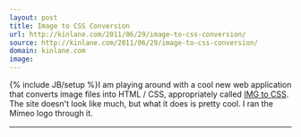 ```yaml
---
layout: post
title: Image to CSS Conversion
url: http://kinlane.com/2011/06/29/image-to-css-conversion/
source: http://kinlane.com/2011/06/29/image-to-css-conversion/
domain: kinlane.com
image: 
---
```

{% include JB/setup %}I am playing around with a cool new web application that converts image files into HTML / CSS, appropriately called <a title="IMG to CSS" href="http://www.imgtocss.com/">IMG to CSS</a>. The site doesn't look like much, but what it does is pretty cool. I ran the Mimeo logo through it. &nbsp;
<table class="c885" cellspacing="0" cellpadding="0" width="400" height="144" align="center">
     <tbody>
          <tr height="0">
               <td width="1"></td>
               <td width="1"></td>
               <td width="1"></td>
               <td width="1"></td>
               <td width="1"></td>
               <td width="1"></td>
               <td width="1"></td>
               <td width="1"></td>
               <td width="1"></td>
               <td width="1"></td>
               <td width="1"></td>
               <td width="1"></td>
               <td width="1"></td>
               <td width="1"></td>
               <td width="1"></td>
               <td width="1"></td>
               <td width="1"></td>
               <td width="1"></td>
               <td width="1"></td>
               <td width="1"></td>
               <td width="1"></td>
               <td width="1"></td>
               <td width="1"></td>
               <td width="1"></td>
               <td width="1"></td>
               <td width="1"></td>
               <td width="1"></td>
               <td width="1"></td>
               <td width="1"></td>
               <td width="1"></td>
               <td width="1"></td>
               <td width="1"></td>
               <td width="1"></td>
               <td width="1"></td>
               <td width="1"></td>
               <td width="1"></td>
               <td width="1"></td>
               <td width="1"></td>
               <td width="1"></td>
               <td width="1"></td>
               <td width="1"></td>
               <td width="1"></td>
               <td width="1"></td>
               <td width="1"></td>
               <td width="1"></td>
               <td width="1"></td>
               <td width="1"></td>
               <td width="1"></td>
               <td width="1"></td>
               <td width="1"></td>
               <td width="1"></td>
               <td width="1"></td>
               <td width="1"></td>
               <td width="1"></td>
               <td width="1"></td>
               <td width="1"></td>
               <td width="1"></td>
               <td width="1"></td>
               <td width="1"></td>
               <td width="1"></td>
               <td width="1"></td>
               <td width="1"></td>
               <td width="1"></td>
               <td width="1"></td>
               <td width="1"></td>
               <td width="1"></td>
               <td width="1"></td>
               <td width="1"></td>
               <td width="1"></td>
               <td width="1"></td>
               <td width="1"></td>
               <td width="1"></td>
               <td width="1"></td>
               <td width="1"></td>
               <td width="1"></td>
               <td width="1"></td>
               <td width="1"></td>
               <td width="1"></td>
               <td width="1"></td>
               <td width="1"></td>
               <td width="1"></td>
               <td width="1"></td>
               <td width="1"></td>
               <td width="1"></td>
               <td width="1"></td>
               <td width="1"></td>
               <td width="1"></td>
               <td width="1"></td>
               <td width="1"></td>
               <td width="1"></td>
               <td width="1"></td>
               <td width="1"></td>
               <td width="1"></td>
               <td width="1"></td>
               <td width="1"></td>
               <td width="1"></td>
               <td width="1"></td>
               <td width="1"></td>
               <td width="1"></td>
               <td width="1"></td>
               <td width="1"></td>
               <td width="1"></td>
               <td width="1"></td>
               <td width="1"></td>
               <td width="1"></td>
               <td width="1"></td>
               <td width="1"></td>
               <td width="1"></td>
               <td width="1"></td>
               <td width="1"></td>
               <td width="1"></td>
               <td width="1"></td>
               <td width="1"></td>
               <td width="1"></td>
               <td width="1"></td>
               <td width="1"></td>
               <td width="1"></td>
               <td width="1"></td>
               <td width="1"></td>
               <td width="1"></td>
               <td width="1"></td>
               <td width="1"></td>
               <td width="1"></td>
               <td width="1"></td>
               <td width="1"></td>
               <td width="1"></td>
               <td width="1"></td>
               <td width="1"></td>
               <td width="1"></td>
               <td width="1"></td>
               <td width="1"></td>
               <td width="1"></td>
               <td width="1"></td>
               <td width="1"></td>
               <td width="1"></td>
               <td width="1"></td>
               <td width="1"></td>
               <td width="1"></td>
               <td width="1"></td>
               <td width="1"></td>
               <td width="1"></td>
               <td width="1"></td>
               <td width="1"></td>
               <td width="1"></td>
               <td width="1"></td>
               <td width="1"></td>
               <td width="1"></td>
               <td width="1"></td>
               <td width="1"></td>
               <td width="1"></td>
               <td width="1"></td>
               <td width="1"></td>
               <td width="1"></td>
               <td width="1"></td>
               <td width="1"></td>
               <td width="1"></td>
               <td width="1"></td>
               <td width="1"></td>
               <td width="1"></td>
               <td width="1"></td>
               <td width="1"></td>
               <td width="1"></td>
               <td width="1"></td>
               <td width="1"></td>
               <td width="1"></td>
               <td width="1"></td>
               <td width="1"></td>
               <td width="1"></td>
               <td width="1"></td>
               <td width="1"></td>
               <td width="1"></td>
               <td width="1"></td>
               <td width="1"></td>
               <td width="1"></td>
               <td width="1"></td>
               <td width="1"></td>
               <td width="1"></td>
               <td width="1"></td>
               <td width="1"></td>
               <td width="1"></td>
               <td width="1"></td>
               <td width="1"></td>
               <td width="1"></td>
               <td width="1"></td>
               <td width="1"></td>
               <td width="1"></td>
               <td width="1"></td>
               <td width="1"></td>
               <td width="1"></td>
               <td width="1"></td>
               <td width="1"></td>
               <td width="1"></td>
               <td width="1"></td>
               <td width="1"></td>
               <td width="1"></td>
               <td width="1"></td>
               <td width="1"></td>
               <td width="1"></td>
               <td width="1"></td>
               <td width="1"></td>
               <td width="1"></td>
               <td width="1"></td>
               <td width="1"></td>
               <td width="1"></td>
               <td width="1"></td>
               <td width="1"></td>
               <td width="1"></td>
               <td width="1"></td>
               <td width="1"></td>
               <td width="1"></td>
               <td width="1"></td>
               <td width="1"></td>
               <td width="1"></td>
               <td width="1"></td>
               <td width="1"></td>
               <td width="1"></td>
               <td width="1"></td>
               <td width="1"></td>
               <td width="1"></td>
               <td width="1"></td>
               <td width="1"></td>
               <td width="1"></td>
               <td width="1"></td>
               <td width="1"></td>
               <td width="1"></td>
               <td width="1"></td>
               <td width="1"></td>
               <td width="1"></td>
               <td width="1"></td>
               <td width="1"></td>
               <td width="1"></td>
               <td width="1"></td>
               <td width="1"></td>
               <td width="1"></td>
               <td width="1"></td>
               <td width="1"></td>
               <td width="1"></td>
               <td width="1"></td>
               <td width="1"></td>
               <td width="1"></td>
               <td width="1"></td>
               <td width="1"></td>
               <td width="1"></td>
               <td width="1"></td>
               <td width="1"></td>
               <td width="1"></td>
               <td width="1"></td>
               <td width="1"></td>
               <td width="1"></td>
               <td width="1"></td>
               <td width="1"></td>
               <td width="1"></td>
               <td width="1"></td>
               <td width="1"></td>
               <td width="1"></td>
               <td width="1"></td>
               <td width="1"></td>
               <td width="1"></td>
               <td width="1"></td>
               <td width="1"></td>
               <td width="1"></td>
               <td width="1"></td>
               <td width="1"></td>
               <td width="1"></td>
               <td width="1"></td>
               <td width="1"></td>
               <td width="1"></td>
               <td width="1"></td>
               <td width="1"></td>
               <td width="1"></td>
               <td width="1"></td>
               <td width="1"></td>
               <td width="1"></td>
               <td width="1"></td>
               <td width="1"></td>
               <td width="1"></td>
               <td width="1"></td>
               <td width="1"></td>
               <td width="1"></td>
               <td width="1"></td>
               <td width="1"></td>
               <td width="1"></td>
               <td width="1"></td>
               <td width="1"></td>
               <td width="1"></td>
               <td width="1"></td>
               <td width="1"></td>
               <td width="1"></td>
               <td width="1"></td>
               <td width="1"></td>
               <td width="1"></td>
               <td width="1"></td>
               <td width="1"></td>
               <td width="1"></td>
               <td width="1"></td>
               <td width="1"></td>
               <td width="1"></td>
               <td width="1"></td>
               <td width="1"></td>
               <td width="1"></td>
               <td width="1"></td>
               <td width="1"></td>
               <td width="1"></td>
               <td width="1"></td>
               <td width="1"></td>
               <td width="1"></td>
               <td width="1"></td>
               <td width="1"></td>
               <td width="1"></td>
               <td width="1"></td>
               <td width="1"></td>
               <td width="1"></td>
               <td width="1"></td>
               <td width="1"></td>
               <td width="1"></td>
               <td width="1"></td>
               <td width="1"></td>
               <td width="1"></td>
               <td width="1"></td>
               <td width="1"></td>
               <td width="1"></td>
               <td width="1"></td>
               <td width="1"></td>
               <td width="1"></td>
               <td width="1"></td>
               <td width="1"></td>
               <td width="1"></td>
               <td width="1"></td>
               <td width="1"></td>
               <td width="1"></td>
               <td width="1"></td>
               <td width="1"></td>
               <td width="1"></td>
               <td width="1"></td>
               <td width="1"></td>
               <td width="1"></td>
               <td width="1"></td>
               <td width="1"></td>
               <td width="1"></td>
               <td width="1"></td>
               <td width="1"></td>
               <td width="1"></td>
               <td width="1"></td>
               <td width="1"></td>
               <td width="1"></td>
               <td width="1"></td>
               <td width="1"></td>
               <td width="1"></td>
               <td width="1"></td>
               <td width="1"></td>
               <td width="1"></td>
               <td width="1"></td>
               <td width="1"></td>
               <td width="1"></td>
               <td width="1"></td>
               <td width="1"></td>
               <td width="1"></td>
               <td width="1"></td>
               <td width="1"></td>
               <td width="1"></td>
               <td width="1"></td>
               <td width="1"></td>
               <td width="1"></td>
               <td width="1"></td>
               <td width="1"></td>
               <td width="1"></td>
               <td width="1"></td>
               <td width="1"></td>
               <td width="1"></td>
               <td width="1"></td>
               <td width="1"></td>
               <td width="1"></td>
               <td width="1"></td>
               <td width="1"></td>
               <td width="1"></td>
               <td width="1"></td>
               <td width="1"></td>
               <td width="1"></td>
               <td width="1"></td>
               <td width="1"></td>
               <td width="1"></td>
               <td width="1"></td>
               <td width="1"></td>
               <td width="1"></td>
               <td width="1"></td>
               <td width="1"></td>
               <td width="1"></td>
               <td width="1"></td>
               <td width="1"></td>
               <td width="1"></td>
               <td width="1"></td>
               <td width="1"></td>
               <td width="1"></td>
               <td width="1"></td>
               <td width="1"></td>
               <td width="1"></td>
               <td width="1"></td>
               <td width="1"></td>
               <td width="1"></td>
               <td width="1"></td>
          </tr>
          <tr class="c21" height="1">
               <td class="c1" colspan="342" rowspan="16"></td>
               <td class="c2" rowspan="2"></td>
               <td class="c3"></td>
               <td class="c4"></td>
               <td class="c5"></td>
               <td class="c6"></td>
               <td class="c7"></td>
               <td class="c8"></td>
               <td class="c9"></td>
               <td class="c10"></td>
               <td class="c11"></td>
               <td class="c12"></td>
               <td class="c13"></td>
               <td class="c14"></td>
               <td class="c15"></td>
               <td class="c11"></td>
               <td class="c16"></td>
               <td class="c17"></td>
               <td class="c11"></td>
               <td class="c18"></td>
               <td class="c19"></td>
               <td class="c20"></td>
               <td class="c1" colspan="37"></td>
          </tr>
          <tr class="c39" height="1">
               <td class="c22"></td>
               <td class="c23"></td>
               <td class="c24"></td>
               <td class="c25"></td>
               <td class="c26"></td>
               <td class="c27"></td>
               <td class="c28"></td>
               <td class="c29"></td>
               <td class="c30"></td>
               <td class="c31"></td>
               <td class="c32"></td>
               <td class="c33"></td>
               <td class="c34"></td>
               <td class="c14"></td>
               <td class="c35"></td>
               <td class="c36"></td>
               <td class="c3"></td>
               <td class="c36"></td>
               <td class="c37"></td>
               <td class="c36"></td>
               <td class="c38"></td>
               <td class="c1" colspan="36"></td>
          </tr>
          <tr class="c57" height="1">
               <td class="c40"></td>
               <td class="c41" rowspan="2"></td>
               <td class="c42"></td>
               <td class="c43"></td>
               <td class="c44"></td>
               <td class="c45"></td>
               <td class="c46"></td>
               <td class="c47"></td>
               <td class="c48"></td>
               <td class="c49"></td>
               <td class="c50"></td>
               <td class="c51"></td>
               <td class="c52"></td>
               <td class="c53"></td>
               <td class="c54"></td>
               <td class="c55"></td>
               <td class="c56"></td>
               <td class="c20"></td>
               <td class="c40"></td>
               <td class="c38" colspan="2"></td>
               <td class="c1" colspan="37" rowspan="3"></td>
          </tr>
          <tr class="c21" height="1">
               <td class="c11"></td>
               <td class="c58"></td>
               <td class="c59"></td>
               <td class="c46"></td>
               <td class="c60"></td>
               <td class="c61"></td>
               <td class="c62"></td>
               <td class="c63"></td>
               <td class="c64"></td>
               <td class="c65"></td>
               <td class="c66"></td>
               <td class="c67"></td>
               <td class="c68"></td>
               <td class="c2"></td>
               <td class="c69"></td>
               <td class="c17"></td>
               <td class="c70"></td>
               <td class="c71"></td>
               <td class="c40"></td>
               <td class="c72"></td>
          </tr>
          <tr class="c90" height="1">
               <td class="c73"></td>
               <td class="c74"></td>
               <td class="c75"></td>
               <td class="c76"></td>
               <td class="c77"></td>
               <td class="c78"></td>
               <td class="c79"></td>
               <td class="c80"></td>
               <td class="c81"></td>
               <td class="c82"></td>
               <td class="c83"></td>
               <td class="c77"></td>
               <td class="c26"></td>
               <td class="c84"></td>
               <td class="c85"></td>
               <td class="c86"></td>
               <td class="c87"></td>
               <td class="c88"></td>
               <td class="c20"></td>
               <td class="c14"></td>
               <td class="c89"></td>
          </tr>
          <tr class="c110" height="1">
               <td class="c18"></td>
               <td class="c53"></td>
               <td class="c91"></td>
               <td class="c92"></td>
               <td class="c93"></td>
               <td class="c94"></td>
               <td class="c95"></td>
               <td class="c96"></td>
               <td class="c97"></td>
               <td class="c98"></td>
               <td class="c97" colspan="2"></td>
               <td class="c95"></td>
               <td class="c99"></td>
               <td class="c100"></td>
               <td class="c101"></td>
               <td class="c102"></td>
               <td class="c103"></td>
               <td class="c104"></td>
               <td class="c105"></td>
               <td class="c106"></td>
               <td class="c40"></td>
               <td class="c89"></td>
               <td class="c20"></td>
               <td class="c40"></td>
               <td class="c12"></td>
               <td class="c107"></td>
               <td class="c106"></td>
               <td class="c12"></td>
               <td class="c72"></td>
               <td class="c108"></td>
               <td class="c109"></td>
               <td class="c1" colspan="26" rowspan="5"></td>
          </tr>
          <tr class="c129" height="1">
               <td class="c14"></td>
               <td class="c111"></td>
               <td class="c112"></td>
               <td class="c113"></td>
               <td class="c114"></td>
               <td class="c98" colspan="11"></td>
               <td class="c115"></td>
               <td class="c116"></td>
               <td class="c117"></td>
               <td class="c118"></td>
               <td class="c119"></td>
               <td class="c120"></td>
               <td class="c121"></td>
               <td class="c122"></td>
               <td class="c123"></td>
               <td class="c124"></td>
               <td class="c125"></td>
               <td class="c17"></td>
               <td class="c126"></td>
               <td class="c127"></td>
               <td class="c128"></td>
               <td class="c73"></td>
          </tr>
          <tr class="c145" height="1">
               <td class="c130"></td>
               <td class="c12"></td>
               <td class="c131"></td>
               <td class="c132"></td>
               <td class="c133"></td>
               <td class="c97"></td>
               <td class="c98" colspan="10"></td>
               <td class="c134"></td>
               <td class="c135"></td>
               <td class="c136"></td>
               <td class="c137"></td>
               <td class="c138"></td>
               <td class="c139"></td>
               <td class="c140"></td>
               <td class="c141"></td>
               <td class="c142"></td>
               <td class="c143"></td>
               <td class="c127"></td>
               <td class="c3"></td>
               <td class="c108"></td>
               <td class="c130"></td>
               <td class="c144"></td>
               <td class="c3"></td>
          </tr>
          <tr class="c160" height="1">
               <td class="c146"></td>
               <td class="c36"></td>
               <td class="c147"></td>
               <td class="c77"></td>
               <td class="c148"></td>
               <td class="c98" colspan="11" rowspan="2"></td>
               <td class="c61"></td>
               <td class="c149"></td>
               <td class="c47"></td>
               <td class="c150"></td>
               <td class="c93"></td>
               <td class="c151"></td>
               <td class="c152"></td>
               <td class="c153"></td>
               <td class="c154"></td>
               <td class="c155"></td>
               <td class="c75"></td>
               <td class="c2"></td>
               <td class="c156"></td>
               <td class="c157"></td>
               <td class="c158"></td>
               <td class="c159"></td>
          </tr>
          <tr class="c177" height="1">
               <td class="c161"></td>
               <td class="c162"></td>
               <td class="c163"></td>
               <td class="c164"></td>
               <td class="c165"></td>
               <td class="c26"></td>
               <td class="c98"></td>
               <td class="c61"></td>
               <td class="c166"></td>
               <td class="c167"></td>
               <td class="c168"></td>
               <td class="c169"></td>
               <td class="c135"></td>
               <td class="c170"></td>
               <td class="c171"></td>
               <td class="c172"></td>
               <td class="c173"></td>
               <td class="c174"></td>
               <td class="c36"></td>
               <td class="c175"></td>
               <td class="c176"></td>
          </tr>
          <tr class="c129" height="1">
               <td class="c11"></td>
               <td class="c178"></td>
               <td class="c179"></td>
               <td class="c180"></td>
               <td class="c136"></td>
               <td class="c100" rowspan="4"></td>
               <td class="c98" colspan="10"></td>
               <td class="c181"></td>
               <td class="c46"></td>
               <td class="c83"></td>
               <td class="c182"></td>
               <td class="c96"></td>
               <td class="c136"></td>
               <td class="c183"></td>
               <td class="c184"></td>
               <td class="c94"></td>
               <td class="c185"></td>
               <td class="c152"></td>
               <td class="c186"></td>
               <td class="c187"></td>
               <td class="c188"></td>
               <td class="c189"></td>
               <td class="c190"></td>
               <td class="c14"></td>
               <td class="c191"></td>
               <td class="c192"></td>
               <td class="c14"></td>
               <td class="c193"></td>
               <td class="c34"></td>
               <td class="c176"></td>
               <td class="c128"></td>
               <td class="c1"></td>
               <td class="c72"></td>
               <td class="c14"></td>
               <td class="c193"></td>
               <td class="c1"></td>
               <td class="c38"></td>
               <td class="c1"></td>
               <td class="c14"></td>
               <td class="c1" colspan="10" rowspan="6"></td>
          </tr>
          <tr class="c129" height="1">
               <td class="c42"></td>
               <td class="c194"></td>
               <td class="c195"></td>
               <td class="c196"></td>
               <td class="c197"></td>
               <td class="c98" colspan="20" rowspan="3"></td>
               <td class="c97"></td>
               <td class="c81"></td>
               <td class="c198"></td>
               <td class="c199"></td>
               <td class="c200"></td>
               <td class="c201"></td>
               <td class="c202"></td>
               <td class="c203"></td>
               <td class="c204"></td>
               <td class="c107"></td>
               <td class="c14"></td>
               <td class="c37"></td>
               <td class="c105"></td>
               <td class="c205"></td>
               <td class="c206"></td>
               <td class="c207"></td>
               <td class="c32"></td>
               <td class="c71"></td>
               <td class="c14"></td>
               <td class="c208"></td>
               <td class="c14"></td>
               <td class="c128"></td>
          </tr>
          <tr class="c224" height="1">
               <td class="c209"></td>
               <td class="c210"></td>
               <td class="c81"></td>
               <td class="c132"></td>
               <td class="c170"></td>
               <td class="c211"></td>
               <td class="c212"></td>
               <td class="c82"></td>
               <td class="c213"></td>
               <td class="c214"></td>
               <td class="c47"></td>
               <td class="c215"></td>
               <td class="c216"></td>
               <td class="c217"></td>
               <td class="c218"></td>
               <td class="c219"></td>
               <td class="c105"></td>
               <td class="c220"></td>
               <td class="c221"></td>
               <td class="c222"></td>
               <td class="c223" colspan="2"></td>
               <td class="c20"></td>
               <td class="c38"></td>
               <td class="c40"></td>
               <td class="c11"></td>
               <td class="c209" rowspan="2"></td>
          </tr>
          <tr class="c239" height="1">
               <td class="c225"></td>
               <td class="c226"></td>
               <td class="c227"></td>
               <td class="c228"></td>
               <td class="c83"></td>
               <td class="c136"></td>
               <td class="c133"></td>
               <td class="c26"></td>
               <td class="c229"></td>
               <td class="c95"></td>
               <td class="c136"></td>
               <td class="c230"></td>
               <td class="c152"></td>
               <td class="c231"></td>
               <td class="c232"></td>
               <td class="c233"></td>
               <td class="c234"></td>
               <td class="c235"></td>
               <td class="c204"></td>
               <td class="c236"></td>
               <td class="c111"></td>
               <td class="c237"></td>
               <td class="c40"></td>
               <td class="c238"></td>
               <td class="c14" colspan="2"></td>
          </tr>
          <tr class="c256" height="1">
               <td class="c240"></td>
               <td class="c241"></td>
               <td class="c242"></td>
               <td class="c243"></td>
               <td class="c244"></td>
               <td class="c98" colspan="21"></td>
               <td class="c245"></td>
               <td class="c246"></td>
               <td class="c168"></td>
               <td class="c247"></td>
               <td class="c26"></td>
               <td class="c184"></td>
               <td class="c248"></td>
               <td class="c184"></td>
               <td class="c249"></td>
               <td class="c250"></td>
               <td class="c251"></td>
               <td class="c116"></td>
               <td class="c252"></td>
               <td class="c253"></td>
               <td class="c254"></td>
               <td class="c255"></td>
               <td class="c13"></td>
               <td class="c144"></td>
               <td class="c14" rowspan="2"></td>
               <td class="c20"></td>
               <td class="c209"></td>
               <td class="c38" rowspan="2"></td>
          </tr>
          <tr class="c271" height="1">
               <td class="c257"></td>
               <td class="c258"></td>
               <td class="c259"></td>
               <td class="c260"></td>
               <td class="c261"></td>
               <td class="c97" rowspan="2"></td>
               <td class="c98" colspan="20"></td>
               <td class="c97"></td>
               <td class="c98"></td>
               <td class="c166"></td>
               <td class="c262"></td>
               <td class="c242"></td>
               <td class="c263"></td>
               <td class="c264" colspan="2"></td>
               <td class="c265"></td>
               <td class="c228"></td>
               <td class="c266"></td>
               <td class="c244"></td>
               <td class="c46"></td>
               <td class="c246"></td>
               <td class="c267"></td>
               <td class="c268"></td>
               <td class="c269"></td>
               <td class="c270"></td>
               <td class="c161"></td>
               <td class="c223"></td>
          </tr>
          <tr class="c283" height="1">
               <td class="c1" colspan="336" rowspan="3"></td>
               <td class="c191" rowspan="2"></td>
               <td class="c130" colspan="2"></td>
               <td class="c191" colspan="3"></td>
               <td class="c272"></td>
               <td class="c273"></td>
               <td class="c274"></td>
               <td class="c79" colspan="2"></td>
               <td class="c98" colspan="36"></td>
               <td class="c275"></td>
               <td class="c276"></td>
               <td class="c277"></td>
               <td class="c278"></td>
               <td class="c279"></td>
               <td class="c13"></td>
               <td class="c31"></td>
               <td class="c130"></td>
               <td class="c280"></td>
               <td class="c36"></td>
               <td class="c223"></td>
               <td class="c71"></td>
               <td class="c281"></td>
               <td class="c54"></td>
               <td class="c36"></td>
               <td class="c282"></td>
          </tr>
          <tr class="c145" height="1">
               <td class="c130"></td>
               <td class="c191" colspan="2"></td>
               <td class="c12"></td>
               <td class="c2"></td>
               <td class="c284"></td>
               <td class="c285"></td>
               <td class="c82"></td>
               <td class="c152"></td>
               <td class="c170"></td>
               <td class="c98" colspan="37" rowspan="3"></td>
               <td class="c286"></td>
               <td class="c228"></td>
               <td class="c287"></td>
               <td class="c288"></td>
               <td class="c289"></td>
               <td class="c290"></td>
               <td class="c291"></td>
               <td class="c292"></td>
               <td class="c293"></td>
               <td class="c294"></td>
               <td class="c40"></td>
               <td class="c295"></td>
               <td class="c296"></td>
               <td class="c70"></td>
               <td class="c126"></td>
               <td class="c297"></td>
          </tr>
          <tr class="c283" height="1">
               <td class="c191" colspan="3"></td>
               <td class="c12" colspan="3"></td>
               <td class="c298"></td>
               <td class="c242"></td>
               <td class="c165"></td>
               <td class="c299" colspan="2"></td>
               <td class="c95"></td>
               <td class="c300"></td>
               <td class="c301"></td>
               <td class="c302"></td>
               <td class="c96"></td>
               <td class="c303"></td>
               <td class="c304"></td>
               <td class="c305"></td>
               <td class="c306"></td>
               <td class="c307"></td>
               <td class="c308"></td>
               <td class="c13"></td>
               <td class="c14"></td>
               <td class="c22"></td>
               <td class="c309"></td>
               <td class="c17"></td>
          </tr>
          <tr class="c283" height="1">
               <td class="c1" colspan="337" rowspan="2"></td>
               <td class="c191" rowspan="2"></td>
               <td class="c130"></td>
               <td class="c12"></td>
               <td class="c191"></td>
               <td class="c2"></td>
               <td class="c310"></td>
               <td class="c311"></td>
               <td class="c152"></td>
               <td class="c44"></td>
               <td class="c45"></td>
               <td class="c136"></td>
               <td class="c264"></td>
               <td class="c99"></td>
               <td class="c228"></td>
               <td class="c244"></td>
               <td class="c312"></td>
               <td class="c313"></td>
               <td class="c314"></td>
               <td class="c315"></td>
               <td class="c316"></td>
               <td class="c317"></td>
               <td class="c318"></td>
               <td class="c204"></td>
               <td class="c319"></td>
               <td class="c320"></td>
               <td class="c33"></td>
          </tr>
          <tr class="c334" height="1">
               <td class="c54"></td>
               <td class="c191"></td>
               <td class="c321"></td>
               <td class="c322"></td>
               <td class="c323"></td>
               <td class="c324"></td>
               <td class="c299"></td>
               <td class="c230"></td>
               <td class="c152"></td>
               <td class="c98" colspan="38"></td>
               <td class="c325"></td>
               <td class="c326"></td>
               <td class="c275"></td>
               <td class="c228"></td>
               <td class="c274"></td>
               <td class="c96"></td>
               <td class="c136" colspan="2"></td>
               <td class="c327"></td>
               <td class="c328"></td>
               <td class="c329"></td>
               <td class="c330"></td>
               <td class="c331"></td>
               <td class="c332"></td>
               <td class="c333"></td>
          </tr>
          <tr class="c344" height="1">
               <td class="c1" colspan="336" rowspan="2"></td>
               <td class="c38" rowspan="2"></td>
               <td class="c335"></td>
               <td class="c222"></td>
               <td class="c336"></td>
               <td class="c337"></td>
               <td class="c338"></td>
               <td class="c60"></td>
               <td class="c100"></td>
               <td class="c98" colspan="3"></td>
               <td class="c96" colspan="6" rowspan="5"></td>
               <td class="c98" colspan="41"></td>
               <td class="c100"></td>
               <td class="c339"></td>
               <td class="c340"></td>
               <td class="c341"></td>
               <td class="c342"></td>
               <td class="c343"></td>
          </tr>
          <tr class="c351" height="1">
               <td class="c74"></td>
               <td class="c130"></td>
               <td class="c3"></td>
               <td class="c345"></td>
               <td class="c346"></td>
               <td class="c98" colspan="5" rowspan="5"></td>
               <td class="c98" colspan="42" rowspan="4"></td>
               <td class="c347"></td>
               <td class="c348"></td>
               <td class="c327"></td>
               <td class="c349"></td>
               <td class="c350"></td>
          </tr>
          <tr height="1">
               <td class="c1" colspan="337" rowspan="3"></td>
               <td class="c10"></td>
               <td class="c2"></td>
               <td class="c15"></td>
               <td class="c127"></td>
               <td class="c352"></td>
               <td class="c353"></td>
               <td class="c165"></td>
               <td class="c354"></td>
               <td class="c355"></td>
               <td class="c356"></td>
          </tr>
          <tr class="c224" height="1">
               <td class="c209"></td>
               <td class="c14"></td>
               <td class="c175"></td>
               <td class="c357"></td>
               <td class="c358"></td>
               <td class="c45"></td>
               <td class="c359"></td>
               <td class="c360"></td>
               <td class="c116"></td>
               <td class="c361"></td>
          </tr>
          <tr class="c371" height="1">
               <td class="c72"></td>
               <td class="c362"></td>
               <td class="c363"></td>
               <td class="c364"></td>
               <td class="c365"></td>
               <td class="c366"></td>
               <td class="c367"></td>
               <td class="c368"></td>
               <td class="c369"></td>
               <td class="c370"></td>
          </tr>
          <tr height="1">
               <td class="c1" colspan="336" rowspan="9"></td>
               <td class="c128"></td>
               <td class="c73"></td>
               <td class="c20"></td>
               <td class="c204"></td>
               <td class="c372"></td>
               <td class="c373"></td>
               <td class="c96" colspan="5"></td>
               <td class="c98" colspan="43"></td>
               <td class="c83"></td>
               <td class="c45"></td>
               <td class="c135"></td>
               <td class="c374"></td>
               <td class="c375"></td>
          </tr>
          <tr class="c351" height="1">
               <td class="c193"></td>
               <td class="c376"></td>
               <td class="c208"></td>
               <td class="c377"></td>
               <td class="c378"></td>
               <td class="c379"></td>
               <td class="c98" colspan="27" rowspan="5"></td>
               <td class="c96" colspan="5" rowspan="5"></td>
               <td class="c98" colspan="21" rowspan="5"></td>
               <td class="c380"></td>
               <td class="c381"></td>
               <td class="c80"></td>
               <td class="c382"></td>
               <td class="c383"></td>
          </tr>
          <tr class="c57" height="1">
               <td class="c40"></td>
               <td class="c191"></td>
               <td class="c384"></td>
               <td class="c22"></td>
               <td class="c385"></td>
               <td class="c386"></td>
               <td class="c245"></td>
               <td class="c152" colspan="2"></td>
               <td class="c387"></td>
               <td class="c388"></td>
          </tr>
          <tr class="c283" height="1">
               <td class="c191"></td>
               <td class="c127"></td>
               <td class="c176"></td>
               <td class="c389"></td>
               <td class="c390"></td>
               <td class="c167"></td>
               <td class="c244"></td>
               <td class="c391"></td>
               <td class="c181"></td>
               <td class="c392"></td>
               <td class="c208"></td>
          </tr>
          <tr class="c224" height="1">
               <td class="c209"></td>
               <td class="c56"></td>
               <td class="c393"></td>
               <td class="c394"></td>
               <td class="c395"></td>
               <td class="c396"></td>
               <td class="c397"></td>
               <td class="c82"></td>
               <td class="c114"></td>
               <td class="c398"></td>
               <td class="c399"></td>
          </tr>
          <tr class="c283" height="1">
               <td class="c191"></td>
               <td class="c400"></td>
               <td class="c401"></td>
               <td class="c402"></td>
               <td class="c403"></td>
               <td class="c404"></td>
               <td class="c355"></td>
               <td class="c405"></td>
               <td class="c406"></td>
               <td class="c407"></td>
               <td class="c408"></td>
          </tr>
          <tr class="c418" height="1">
               <td class="c38" rowspan="3"></td>
               <td class="c409"></td>
               <td class="c410"></td>
               <td class="c411"></td>
               <td class="c412"></td>
               <td class="c413"></td>
               <td class="c98" colspan="53" rowspan="5"></td>
               <td class="c397"></td>
               <td class="c414"></td>
               <td class="c415"></td>
               <td class="c416"></td>
               <td class="c417"></td>
          </tr>
          <tr class="c424" height="1">
               <td class="c192" rowspan="3"></td>
               <td class="c419"></td>
               <td class="c420"></td>
               <td class="c98"></td>
               <td class="c167"></td>
               <td class="c26"></td>
               <td class="c312"></td>
               <td class="c421"></td>
               <td class="c422"></td>
               <td class="c423"></td>
          </tr>
          <tr class="c428" height="1">
               <td class="c425"></td>
               <td class="c426"></td>
               <td class="c168"></td>
               <td class="c186"></td>
               <td class="c347"></td>
               <td class="c26"></td>
               <td class="c427"></td>
               <td class="c204"></td>
               <td class="c238"></td>
          </tr>
          <tr height="1">
               <td class="c1" colspan="337" rowspan="2"></td>
               <td class="c429"></td>
               <td class="c430"></td>
               <td class="c431"></td>
               <td class="c432"></td>
               <td class="c405"></td>
               <td class="c433"></td>
               <td class="c434"></td>
               <td class="c435"></td>
               <td class="c436"></td>
          </tr>
          <tr class="c443" height="1">
               <td class="c13"></td>
               <td class="c437"></td>
               <td class="c438"></td>
               <td class="c264"></td>
               <td class="c439"></td>
               <td class="c46"></td>
               <td class="c440"></td>
               <td class="c441"></td>
               <td class="c442"></td>
               <td class="c20"></td>
          </tr>
          <tr height="1">
               <td class="c1" colspan="304" rowspan="4"></td>
               <td class="c41"></td>
               <td class="c15"></td>
               <td class="c444"></td>
               <td class="c128"></td>
               <td class="c22"></td>
               <td class="c128"></td>
               <td class="c389"></td>
               <td class="c445"></td>
               <td class="c446"></td>
               <td class="c191"></td>
               <td class="c1" colspan="22"></td>
               <td class="c22"></td>
               <td class="c209"></td>
               <td class="c447"></td>
               <td class="c448"></td>
               <td class="c227"></td>
               <td class="c98" colspan="54"></td>
               <td class="c167"></td>
               <td class="c449"></td>
               <td class="c450"></td>
               <td class="c220"></td>
               <td class="c451" rowspan="2"></td>
          </tr>
          <tr class="c458" height="1">
               <td class="c409"></td>
               <td class="c208"></td>
               <td class="c20"></td>
               <td class="c452"></td>
               <td class="c335"></td>
               <td class="c453"></td>
               <td class="c280"></td>
               <td class="c144"></td>
               <td class="c111"></td>
               <td class="c11"></td>
               <td class="c454"></td>
               <td class="c1" colspan="21"></td>
               <td class="c89"></td>
               <td class="c161"></td>
               <td class="c455"></td>
               <td class="c275"></td>
               <td class="c135"></td>
               <td class="c60"></td>
               <td class="c98" colspan="53" rowspan="4"></td>
               <td class="c259"></td>
               <td class="c456"></td>
               <td class="c457"></td>
               <td class="c400"></td>
          </tr>
          <tr class="c467" height="1">
               <td class="c445"></td>
               <td class="c22" rowspan="2"></td>
               <td class="c400"></td>
               <td class="c445"></td>
               <td class="c459"></td>
               <td class="c460"></td>
               <td class="c461"></td>
               <td class="c22"></td>
               <td class="c335"></td>
               <td class="c462"></td>
               <td class="c204"></td>
               <td class="c1" colspan="22"></td>
               <td class="c156"></td>
               <td class="c463"></td>
               <td class="c299"></td>
               <td class="c464"></td>
               <td class="c95"></td>
               <td class="c170"></td>
               <td class="c465"></td>
               <td class="c466"></td>
               <td class="c126"></td>
               <td class="c36"></td>
          </tr>
          <tr class="c177" height="1">
               <td class="c280"></td>
               <td class="c468"></td>
               <td class="c469"></td>
               <td class="c470"></td>
               <td class="c471"></td>
               <td class="c472"></td>
               <td class="c161"></td>
               <td class="c362"></td>
               <td class="c473"></td>
               <td class="c161"></td>
               <td class="c1" colspan="21" rowspan="2"></td>
               <td class="c193"></td>
               <td class="c474"></td>
               <td class="c475"></td>
               <td class="c476"></td>
               <td class="c325"></td>
               <td class="c197"></td>
               <td class="c246"></td>
               <td class="c477"></td>
               <td class="c11" rowspan="2"></td>
               <td class="c422"></td>
               <td class="c11"></td>
          </tr>
          <tr height="1">
               <td class="c1" colspan="305"></td>
               <td class="c478"></td>
               <td class="c130"></td>
               <td class="c479"></td>
               <td class="c480"></td>
               <td class="c481"></td>
               <td class="c482"></td>
               <td class="c483"></td>
               <td class="c484"></td>
               <td class="c485"></td>
               <td class="c451"></td>
               <td class="c89"></td>
               <td class="c486"></td>
               <td class="c215"></td>
               <td class="c487"></td>
               <td class="c94"></td>
               <td class="c488"></td>
               <td class="c489"></td>
               <td class="c490"></td>
               <td class="c491"></td>
               <td class="c161"></td>
          </tr>
          <tr height="1">
               <td class="c1" colspan="304" rowspan="5"></td>
               <td class="c492" rowspan="2"></td>
               <td class="c493"></td>
               <td class="c494"></td>
               <td class="c495"></td>
               <td class="c496"></td>
               <td class="c497"></td>
               <td class="c498"></td>
               <td class="c499"></td>
               <td class="c500"></td>
               <td class="c501"></td>
               <td class="c161"></td>
               <td class="c295"></td>
               <td class="c14"></td>
               <td class="c128"></td>
               <td class="c209"></td>
               <td class="c14"></td>
               <td class="c74"></td>
               <td class="c492"></td>
               <td class="c193"></td>
               <td class="c1" colspan="2"></td>
               <td class="c282"></td>
               <td class="c1" colspan="10" rowspan="6"></td>
               <td class="c38"></td>
               <td class="c502"></td>
               <td class="c503"></td>
               <td class="c504"></td>
               <td class="c46"></td>
               <td class="c45"></td>
               <td class="c505"></td>
               <td class="c506"></td>
               <td class="c245"></td>
               <td class="c246"></td>
               <td class="c114"></td>
               <td class="c507"></td>
               <td class="c44"></td>
               <td class="c508"></td>
               <td class="c44"></td>
               <td class="c95"></td>
               <td class="c136"></td>
               <td class="c98" colspan="37" rowspan="6"></td>
               <td class="c152"></td>
               <td class="c243"></td>
               <td class="c508"></td>
               <td class="c507"></td>
               <td class="c432"></td>
               <td class="c509"></td>
               <td class="c510"></td>
               <td class="c435"></td>
               <td class="c454"></td>
               <td class="c511"></td>
          </tr>
          <tr class="c145" height="1">
               <td class="c512"></td>
               <td class="c513"></td>
               <td class="c514"></td>
               <td class="c515" rowspan="2"></td>
               <td class="c516"></td>
               <td class="c517"></td>
               <td class="c518"></td>
               <td class="c480"></td>
               <td class="c519"></td>
               <td class="c520"></td>
               <td class="c521"></td>
               <td class="c31"></td>
               <td class="c474"></td>
               <td class="c400"></td>
               <td class="c1"></td>
               <td class="c130"></td>
               <td class="c209"></td>
               <td class="c130"></td>
               <td class="c42"></td>
               <td class="c1"></td>
               <td class="c191"></td>
               <td class="c41"></td>
               <td class="c522"></td>
               <td class="c523"></td>
               <td class="c524"></td>
               <td class="c525"></td>
               <td class="c508"></td>
               <td class="c312"></td>
               <td class="c526"></td>
               <td class="c169"></td>
               <td class="c248"></td>
               <td class="c527"></td>
               <td class="c61"></td>
               <td class="c197"></td>
               <td class="c229"></td>
               <td class="c185"></td>
               <td class="c299"></td>
               <td class="c95"></td>
               <td class="c299"></td>
               <td class="c246"></td>
               <td class="c228"></td>
               <td class="c249"></td>
               <td class="c95"></td>
               <td class="c528"></td>
               <td class="c130"></td>
               <td class="c161"></td>
               <td class="c130"></td>
               <td class="c14"></td>
          </tr>
          <tr class="c160" height="1">
               <td class="c146"></td>
               <td class="c130"></td>
               <td class="c529"></td>
               <td class="c530"></td>
               <td class="c531"></td>
               <td class="c532"></td>
               <td class="c533"></td>
               <td class="c515"></td>
               <td class="c534"></td>
               <td class="c535"></td>
               <td class="c536"></td>
               <td class="c537"></td>
               <td class="c460"></td>
               <td class="c32"></td>
               <td class="c484"></td>
               <td class="c12"></td>
               <td class="c22" rowspan="2"></td>
               <td class="c36"></td>
               <td class="c192"></td>
               <td class="c14"></td>
               <td class="c89"></td>
               <td class="c40"></td>
               <td class="c209"></td>
               <td class="c538"></td>
               <td class="c539"></td>
               <td class="c540"></td>
               <td class="c541"></td>
               <td class="c275"></td>
               <td class="c136"></td>
               <td class="c167"></td>
               <td class="c26"></td>
               <td class="c327"></td>
               <td class="c81"></td>
               <td class="c262"></td>
               <td class="c114"></td>
               <td class="c542"></td>
               <td class="c439"></td>
               <td class="c244"></td>
               <td class="c353"></td>
               <td class="c299"></td>
               <td class="c152"></td>
               <td class="c166"></td>
               <td class="c169"></td>
               <td class="c543"></td>
               <td class="c157"></td>
               <td class="c280" colspan="2"></td>
               <td class="c409"></td>
          </tr>
          <tr class="c564" height="1">
               <td class="c544"></td>
               <td class="c144"></td>
               <td class="c545"></td>
               <td class="c515"></td>
               <td class="c533"></td>
               <td class="c546"></td>
               <td class="c496"></td>
               <td class="c547"></td>
               <td class="c497"></td>
               <td class="c533"></td>
               <td class="c548"></td>
               <td class="c549"></td>
               <td class="c550"></td>
               <td class="c551"></td>
               <td class="c552"></td>
               <td class="c553"></td>
               <td class="c554"></td>
               <td class="c280"></td>
               <td class="c191"></td>
               <td class="c130"></td>
               <td class="c176"></td>
               <td class="c41"></td>
               <td class="c54"></td>
               <td class="c108"></td>
               <td class="c468"></td>
               <td class="c436"></td>
               <td class="c191"></td>
               <td class="c555"></td>
               <td class="c556"></td>
               <td class="c557"></td>
               <td class="c558"></td>
               <td class="c114"></td>
               <td class="c116"></td>
               <td class="c559"></td>
               <td class="c182"></td>
               <td class="c93"></td>
               <td class="c95"></td>
               <td class="c560"></td>
               <td class="c26"></td>
               <td class="c561"></td>
               <td class="c300"></td>
               <td class="c151"></td>
               <td class="c562"></td>
               <td class="c563"></td>
               <td class="c419"></td>
               <td class="c40" colspan="2"></td>
               <td class="c419"></td>
          </tr>
          <tr class="c585" height="1">
               <td class="c193"></td>
               <td class="c565"></td>
               <td class="c566"></td>
               <td class="c567"></td>
               <td class="c546"></td>
               <td class="c567"></td>
               <td class="c546" colspan="2"></td>
               <td class="c568"></td>
               <td class="c497"></td>
               <td class="c546"></td>
               <td class="c530"></td>
               <td class="c515"></td>
               <td class="c533"></td>
               <td class="c569"></td>
               <td class="c570"></td>
               <td class="c571"></td>
               <td class="c572"></td>
               <td class="c72"></td>
               <td class="c205"></td>
               <td class="c209"></td>
               <td class="c419"></td>
               <td class="c14"></td>
               <td class="c384"></td>
               <td class="c573"></td>
               <td class="c574"></td>
               <td class="c74"></td>
               <td class="c575"></td>
               <td class="c89"></td>
               <td class="c576"></td>
               <td class="c577"></td>
               <td class="c578"></td>
               <td class="c579"></td>
               <td class="c580"></td>
               <td class="c581"></td>
               <td class="c186"></td>
               <td class="c391"></td>
               <td class="c136"></td>
               <td class="c116"></td>
               <td class="c249"></td>
               <td class="c114"></td>
               <td class="c368"></td>
               <td class="c582"></td>
               <td class="c583"></td>
               <td class="c584"></td>
               <td class="c130"></td>
               <td class="c209" colspan="2"></td>
               <td class="c74"></td>
          </tr>
          <tr height="1">
               <td class="c1" colspan="280"></td>
               <td class="c193"></td>
               <td class="c1"></td>
               <td class="c191"></td>
               <td class="c1" colspan="20"></td>
               <td class="c191"></td>
               <td class="c12"></td>
               <td class="c586"></td>
               <td class="c587"></td>
               <td class="c588"></td>
               <td class="c589"></td>
               <td class="c548"></td>
               <td class="c589"></td>
               <td class="c547"></td>
               <td class="c533" colspan="2"></td>
               <td class="c568"></td>
               <td class="c590"></td>
               <td class="c532"></td>
               <td class="c591"></td>
               <td class="c568"></td>
               <td class="c592"></td>
               <td class="c593"></td>
               <td class="c594"></td>
               <td class="c595"></td>
               <td class="c22"></td>
               <td class="c130"></td>
               <td class="c596"></td>
               <td class="c130"></td>
               <td class="c597"></td>
               <td class="c598"></td>
               <td class="c22"></td>
               <td class="c3"></td>
               <td class="c89"></td>
               <td class="c73"></td>
               <td class="c335"></td>
               <td class="c157"></td>
               <td class="c599"></td>
               <td class="c600"></td>
               <td class="c601"></td>
               <td class="c602"></td>
               <td class="c603"></td>
               <td class="c80"></td>
               <td class="c182"></td>
               <td class="c604"></td>
               <td class="c94"></td>
               <td class="c605"></td>
               <td class="c606"></td>
               <td class="c607"></td>
               <td class="c608"></td>
               <td class="c609"></td>
               <td class="c89"></td>
               <td class="c610" colspan="2"></td>
               <td class="c89"></td>
          </tr>
          <tr height="1">
               <td class="c1" colspan="278" rowspan="5"></td>
               <td class="c492"></td>
               <td class="c611"></td>
               <td class="c18"></td>
               <td class="c14"></td>
               <td class="c468"></td>
               <td class="c612"></td>
               <td class="c613"></td>
               <td class="c614"></td>
               <td class="c615"></td>
               <td class="c616"></td>
               <td class="c209"></td>
               <td class="c1" colspan="10" rowspan="5"></td>
               <td class="c444"></td>
               <td class="c37"></td>
               <td class="c15"></td>
               <td class="c74"></td>
               <td class="c617"></td>
               <td class="c618"></td>
               <td class="c619"></td>
               <td class="c533" rowspan="2"></td>
               <td class="c518"></td>
               <td class="c620"></td>
               <td class="c546"></td>
               <td class="c516" colspan="10" rowspan="5"></td>
               <td class="c532"></td>
               <td class="c621"></td>
               <td class="c622"></td>
               <td class="c623"></td>
               <td class="c161"></td>
               <td class="c282"></td>
               <td class="c157"></td>
               <td class="c624"></td>
               <td class="c161"></td>
               <td class="c460"></td>
               <td class="c105"></td>
               <td class="c1" colspan="16" rowspan="5"></td>
               <td class="c625"></td>
               <td class="c626"></td>
               <td class="c627"></td>
               <td class="c628"></td>
               <td class="c629"></td>
               <td class="c630"></td>
               <td class="c152"></td>
               <td class="c186"></td>
               <td class="c152"></td>
               <td class="c165"></td>
               <td class="c604"></td>
               <td class="c94"></td>
               <td class="c299"></td>
               <td class="c77"></td>
               <td class="c299"></td>
               <td class="c249"></td>
               <td class="c96"></td>
               <td class="c98" colspan="26" rowspan="2"></td>
               <td class="c136"></td>
               <td class="c96"></td>
               <td class="c300"></td>
               <td class="c77"></td>
               <td class="c631"></td>
               <td class="c632"></td>
               <td class="c1" colspan="4" rowspan="8"></td>
          </tr>
          <tr class="c654" height="1">
               <td class="c436"></td>
               <td class="c633"></td>
               <td class="c295"></td>
               <td class="c634"></td>
               <td class="c635"></td>
               <td class="c636"></td>
               <td class="c637"></td>
               <td class="c638"></td>
               <td class="c639"></td>
               <td class="c280"></td>
               <td class="c435"></td>
               <td class="c295" rowspan="2"></td>
               <td class="c128"></td>
               <td class="c208"></td>
               <td class="c20"></td>
               <td class="c41"></td>
               <td class="c640"></td>
               <td class="c641"></td>
               <td class="c567"></td>
               <td class="c587"></td>
               <td class="c533"></td>
               <td class="c642"></td>
               <td class="c643"></td>
               <td class="c644"></td>
               <td class="c645"></td>
               <td class="c646"></td>
               <td class="c647"></td>
               <td class="c648"></td>
               <td class="c445"></td>
               <td class="c108"></td>
               <td class="c649"></td>
               <td class="c460"></td>
               <td class="c22"></td>
               <td class="c18"></td>
               <td class="c599"></td>
               <td class="c36"></td>
               <td class="c650"></td>
               <td class="c378"></td>
               <td class="c651"></td>
               <td class="c652"></td>
               <td class="c80"></td>
               <td class="c186"></td>
               <td class="c228"></td>
               <td class="c96"></td>
               <td class="c60"></td>
               <td class="c432"></td>
               <td class="c325"></td>
               <td class="c299"></td>
               <td class="c100"></td>
               <td class="c181"></td>
               <td class="c94"></td>
               <td class="c82"></td>
               <td class="c79"></td>
               <td class="c653"></td>
               <td class="c88"></td>
          </tr>
          <tr class="c678" height="1">
               <td class="c655"></td>
               <td class="c15"></td>
               <td class="c614"></td>
               <td class="c656"></td>
               <td class="c657"></td>
               <td class="c658"></td>
               <td class="c659"></td>
               <td class="c660"></td>
               <td class="c661"></td>
               <td class="c320"></td>
               <td class="c111"></td>
               <td class="c209"></td>
               <td class="c595"></td>
               <td class="c597"></td>
               <td class="c460"></td>
               <td class="c662"></td>
               <td class="c663"></td>
               <td class="c664"></td>
               <td class="c665"></td>
               <td class="c532"></td>
               <td class="c515"></td>
               <td class="c532"></td>
               <td class="c533"></td>
               <td class="c548"></td>
               <td class="c666"></td>
               <td class="c667"></td>
               <td class="c668"></td>
               <td class="c669"></td>
               <td class="c670"></td>
               <td class="c435"></td>
               <td class="c598"></td>
               <td class="c13"></td>
               <td class="c400"></td>
               <td class="c491"></td>
               <td class="c71"></td>
               <td class="c222"></td>
               <td class="c671"></td>
               <td class="c454"></td>
               <td class="c672"></td>
               <td class="c673"></td>
               <td class="c674"></td>
               <td class="c675"></td>
               <td class="c359"></td>
               <td class="c676"></td>
               <td class="c169"></td>
               <td class="c166"></td>
               <td class="c314"></td>
               <td class="c136"></td>
               <td class="c98" colspan="27"></td>
               <td class="c94"></td>
               <td class="c79"></td>
               <td class="c243"></td>
               <td class="c133"></td>
               <td class="c677"></td>
               <td class="c38"></td>
          </tr>
          <tr class="c177" height="1">
               <td class="c679" rowspan="2"></td>
               <td class="c107"></td>
               <td class="c389"></td>
               <td class="c680"></td>
               <td class="c681"></td>
               <td class="c682"></td>
               <td class="c683"></td>
               <td class="c684"></td>
               <td class="c685"></td>
               <td class="c686"></td>
               <td class="c14"></td>
               <td class="c111"></td>
               <td class="c161"></td>
               <td class="c72"></td>
               <td class="c454"></td>
               <td class="c618"></td>
               <td class="c687"></td>
               <td class="c591"></td>
               <td class="c567"></td>
               <td class="c568"></td>
               <td class="c515" colspan="2"></td>
               <td class="c665"></td>
               <td class="c515"></td>
               <td class="c688"></td>
               <td class="c530"></td>
               <td class="c533"></td>
               <td class="c518"></td>
               <td class="c689"></td>
               <td class="c690"></td>
               <td class="c691"></td>
               <td class="c17"></td>
               <td class="c20"></td>
               <td class="c161"></td>
               <td class="c38"></td>
               <td class="c15"></td>
               <td class="c225"></td>
               <td class="c128"></td>
               <td class="c473"></td>
               <td class="c223"></td>
               <td class="c444"></td>
               <td class="c692"></td>
               <td class="c693"></td>
               <td class="c694"></td>
               <td class="c695"></td>
               <td class="c696"></td>
               <td class="c697"></td>
               <td class="c698"></td>
               <td class="c699"></td>
               <td class="c97"></td>
               <td class="c98" colspan="26" rowspan="2"></td>
               <td class="c97"></td>
               <td class="c81"></td>
               <td class="c96"></td>
               <td class="c431"></td>
               <td class="c700"></td>
               <td class="c191"></td>
          </tr>
          <tr class="c726" height="1">
               <td class="c614"></td>
               <td class="c701"></td>
               <td class="c702"></td>
               <td class="c703"></td>
               <td class="c704"></td>
               <td class="c705"></td>
               <td class="c706"></td>
               <td class="c707"></td>
               <td class="c708"></td>
               <td class="c709"></td>
               <td class="c192"></td>
               <td class="c435"></td>
               <td class="c22"></td>
               <td class="c14"></td>
               <td class="c710"></td>
               <td class="c711"></td>
               <td class="c568"></td>
               <td class="c516"></td>
               <td class="c712"></td>
               <td class="c515"></td>
               <td class="c713"></td>
               <td class="c530"></td>
               <td class="c498"></td>
               <td class="c533"></td>
               <td class="c567"></td>
               <td class="c568"></td>
               <td class="c714"></td>
               <td class="c532"></td>
               <td class="c715"></td>
               <td class="c716"></td>
               <td class="c717"></td>
               <td class="c718"></td>
               <td class="c18"></td>
               <td class="c20"></td>
               <td class="c89"></td>
               <td class="c11"></td>
               <td class="c54"></td>
               <td class="c454"></td>
               <td class="c20"></td>
               <td class="c719"></td>
               <td class="c417"></td>
               <td class="c32"></td>
               <td class="c11"></td>
               <td class="c720"></td>
               <td class="c721"></td>
               <td class="c722"></td>
               <td class="c723"></td>
               <td class="c326"></td>
               <td class="c100"></td>
               <td class="c560"></td>
               <td class="c264"></td>
               <td class="c508"></td>
               <td class="c724"></td>
               <td class="c383"></td>
               <td class="c725"></td>
          </tr>
          <tr height="1">
               <td class="c1" colspan="272" rowspan="10"></td>
               <td class="c512"></td>
               <td class="c107"></td>
               <td class="c280"></td>
               <td class="c460"></td>
               <td class="c37"></td>
               <td class="c417"></td>
               <td class="c727"></td>
               <td class="c728"></td>
               <td class="c729"></td>
               <td class="c730"></td>
               <td class="c731"></td>
               <td class="c703" colspan="5"></td>
               <td class="c732"></td>
               <td class="c733"></td>
               <td class="c124"></td>
               <td class="c176"></td>
               <td class="c692"></td>
               <td class="c734"></td>
               <td class="c1" colspan="5" rowspan="5"></td>
               <td class="c89"></td>
               <td class="c735"></td>
               <td class="c72"></td>
               <td class="c595"></td>
               <td class="c736"></td>
               <td class="c737"></td>
               <td class="c516" colspan="21" rowspan="5"></td>
               <td class="c712"></td>
               <td class="c518"></td>
               <td class="c663"></td>
               <td class="c738"></td>
               <td class="c739"></td>
               <td class="c740"></td>
               <td class="c741"></td>
               <td class="c3"></td>
               <td class="c42"></td>
               <td class="c742"></td>
               <td class="c111"></td>
               <td class="c492"></td>
               <td class="c743"></td>
               <td class="c56"></td>
               <td class="c362"></td>
               <td class="c111"></td>
               <td class="c1" colspan="16" rowspan="5"></td>
               <td class="c22"></td>
               <td class="c409"></td>
               <td class="c32"></td>
               <td class="c744"></td>
               <td class="c745"></td>
               <td class="c746"></td>
               <td class="c696"></td>
               <td class="c368"></td>
               <td class="c747"></td>
               <td class="c748"></td>
               <td class="c507"></td>
               <td class="c186"></td>
               <td class="c527"></td>
               <td class="c230"></td>
               <td class="c749"></td>
               <td class="c404"></td>
               <td class="c750"></td>
               <td class="c80"></td>
               <td class="c165"></td>
               <td class="c99"></td>
               <td class="c79"></td>
               <td class="c100"></td>
               <td class="c98" colspan="10"></td>
               <td class="c751"></td>
               <td class="c44"></td>
               <td class="c246"></td>
               <td class="c752"></td>
               <td class="c72"></td>
               <td class="c191"></td>
          </tr>
          <tr class="c777" height="1">
               <td class="c191"></td>
               <td class="c753"></td>
               <td class="c20"></td>
               <td class="c14"></td>
               <td class="c74"></td>
               <td class="c754"></td>
               <td class="c13"></td>
               <td class="c755"></td>
               <td class="c756"></td>
               <td class="c757"></td>
               <td class="c703" colspan="6"></td>
               <td class="c704"></td>
               <td class="c758"></td>
               <td class="c759"></td>
               <td class="c291"></td>
               <td class="c679"></td>
               <td class="c760"></td>
               <td class="c22"></td>
               <td class="c485"></td>
               <td class="c209"></td>
               <td class="c513"></td>
               <td class="c761"></td>
               <td class="c515"></td>
               <td class="c515"></td>
               <td class="c762"></td>
               <td class="c516"></td>
               <td class="c763"></td>
               <td class="c764"></td>
               <td class="c765"></td>
               <td class="c766"></td>
               <td class="c767"></td>
               <td class="c37"></td>
               <td class="c768"></td>
               <td class="c399"></td>
               <td class="c22"></td>
               <td class="c335"></td>
               <td class="c634"></td>
               <td class="c161"></td>
               <td class="c573"></td>
               <td class="c71"></td>
               <td class="c162"></td>
               <td class="c769"></td>
               <td class="c553"></td>
               <td class="c770"></td>
               <td class="c771"></td>
               <td class="c772"></td>
               <td class="c773"></td>
               <td class="c774"></td>
               <td class="c26"></td>
               <td class="c136"></td>
               <td class="c152"></td>
               <td class="c197"></td>
               <td class="c83"></td>
               <td class="c439"></td>
               <td class="c775"></td>
               <td class="c181"></td>
               <td class="c197"></td>
               <td class="c136"></td>
               <td class="c197"></td>
               <td class="c299"></td>
               <td class="c98" colspan="11"></td>
               <td class="c562"></td>
               <td class="c170"></td>
               <td class="c133"></td>
               <td class="c776"></td>
               <td class="c128"></td>
               <td class="c193" rowspan="2"></td>
          </tr>
          <tr class="c804" height="1">
               <td class="c460"></td>
               <td class="c1" rowspan="2"></td>
               <td class="c400"></td>
               <td class="c161"></td>
               <td class="c31"></td>
               <td class="c292"></td>
               <td class="c778"></td>
               <td class="c779"></td>
               <td class="c780"></td>
               <td class="c781"></td>
               <td class="c682"></td>
               <td class="c703" colspan="5" rowspan="2"></td>
               <td class="c782"></td>
               <td class="c783"></td>
               <td class="c784"></td>
               <td class="c785"></td>
               <td class="c422"></td>
               <td class="c12"></td>
               <td class="c3"></td>
               <td class="c624"></td>
               <td class="c768"></td>
               <td class="c786"></td>
               <td class="c516"></td>
               <td class="c787" rowspan="3"></td>
               <td class="c642"></td>
               <td class="c643"></td>
               <td class="c568"></td>
               <td class="c531"></td>
               <td class="c567"></td>
               <td class="c568"></td>
               <td class="c788"></td>
               <td class="c789"></td>
               <td class="c790"></td>
               <td class="c791"></td>
               <td class="c792"></td>
               <td class="c13"></td>
               <td class="c38"></td>
               <td class="c492"></td>
               <td class="c793"></td>
               <td class="c176"></td>
               <td class="c598"></td>
               <td class="c401"></td>
               <td class="c220"></td>
               <td class="c460"></td>
               <td class="c3"></td>
               <td class="c89"></td>
               <td class="c794"></td>
               <td class="c18"></td>
               <td class="c795"></td>
               <td class="c796"></td>
               <td class="c797"></td>
               <td class="c798"></td>
               <td class="c182"></td>
               <td class="c94"></td>
               <td class="c799"></td>
               <td class="c800"></td>
               <td class="c248"></td>
               <td class="c228"></td>
               <td class="c244"></td>
               <td class="c136"></td>
               <td class="c83"></td>
               <td class="c96"></td>
               <td class="c98" colspan="10" rowspan="3"></td>
               <td class="c259"></td>
               <td class="c801"></td>
               <td class="c488"></td>
               <td class="c802"></td>
               <td class="c803"></td>
          </tr>
          <tr class="c833" height="1">
               <td class="c89"></td>
               <td class="c54"></td>
               <td class="c191"></td>
               <td class="c521"></td>
               <td class="c805"></td>
               <td class="c806"></td>
               <td class="c807"></td>
               <td class="c808"></td>
               <td class="c809"></td>
               <td class="c810"></td>
               <td class="c682"></td>
               <td class="c811"></td>
               <td class="c682"></td>
               <td class="c812"></td>
               <td class="c813"></td>
               <td class="c494"></td>
               <td class="c814"></td>
               <td class="c454"></td>
               <td class="c400"></td>
               <td class="c815"></td>
               <td class="c533"></td>
               <td class="c497"></td>
               <td class="c548"></td>
               <td class="c532"></td>
               <td class="c533" colspan="2"></td>
               <td class="c816"></td>
               <td class="c817"></td>
               <td class="c787"></td>
               <td class="c818"></td>
               <td class="c819"></td>
               <td class="c820"></td>
               <td class="c821"></td>
               <td class="c20"></td>
               <td class="c822"></td>
               <td class="c14"></td>
               <td class="c399"></td>
               <td class="c23"></td>
               <td class="c109"></td>
               <td class="c56"></td>
               <td class="c126"></td>
               <td class="c32"></td>
               <td class="c20"></td>
               <td class="c225"></td>
               <td class="c108"></td>
               <td class="c393"></td>
               <td class="c823"></td>
               <td class="c824"></td>
               <td class="c825"></td>
               <td class="c826"></td>
               <td class="c827"></td>
               <td class="c368"></td>
               <td class="c828"></td>
               <td class="c829"></td>
               <td class="c98"></td>
               <td class="c248"></td>
               <td class="c94"></td>
               <td class="c562"></td>
               <td class="c100" rowspan="2"></td>
               <td class="c79"></td>
               <td class="c830"></td>
               <td class="c831"></td>
               <td class="c832"></td>
               <td class="c31"></td>
               <td class="c1" colspan="5" rowspan="2"></td>
          </tr>
          <tr class="c865" height="1">
               <td class="c109"></td>
               <td class="c34"></td>
               <td class="c595"></td>
               <td class="c834"></td>
               <td class="c835"></td>
               <td class="c836"></td>
               <td class="c837"></td>
               <td class="c838"></td>
               <td class="c839"></td>
               <td class="c840"></td>
               <td class="c703" colspan="6"></td>
               <td class="c841"></td>
               <td class="c842"></td>
               <td class="c843"></td>
               <td class="c844"></td>
               <td class="c845"></td>
               <td class="c846"></td>
               <td class="c22"></td>
               <td class="c71"></td>
               <td class="c847"></td>
               <td class="c848"></td>
               <td class="c849"></td>
               <td class="c850"></td>
               <td class="c851"></td>
               <td class="c567"></td>
               <td class="c515"></td>
               <td class="c787"></td>
               <td class="c567"></td>
               <td class="c515"></td>
               <td class="c546"></td>
               <td class="c666"></td>
               <td class="c533"></td>
               <td class="c852"></td>
               <td class="c853"></td>
               <td class="c854"></td>
               <td class="c855"></td>
               <td class="c856"></td>
               <td class="c144"></td>
               <td class="c335"></td>
               <td class="c11"></td>
               <td class="c36"></td>
               <td class="c38"></td>
               <td class="c857"></td>
               <td class="c598"></td>
               <td class="c491"></td>
               <td class="c692"></td>
               <td class="c410"></td>
               <td class="c130"></td>
               <td class="c206"></td>
               <td class="c107"></td>
               <td class="c753"></td>
               <td class="c858"></td>
               <td class="c859"></td>
               <td class="c860"></td>
               <td class="c861"></td>
               <td class="c862"></td>
               <td class="c97"></td>
               <td class="c488"></td>
               <td class="c166"></td>
               <td class="c136"></td>
               <td class="c77"></td>
               <td class="c863"></td>
               <td class="c864"></td>
               <td class="c410"></td>
          </tr>
          <tr class="c283" height="1">
               <td class="c34"></td>
               <td class="c494"></td>
               <td class="c719"></td>
               <td class="c111"></td>
               <td class="c866"></td>
               <td class="c867"></td>
               <td class="c706"></td>
               <td class="c684"></td>
               <td class="c841"></td>
               <td class="c868"></td>
               <td class="c842"></td>
               <td class="c703" colspan="5"></td>
               <td class="c842"></td>
               <td class="c703"></td>
               <td class="c682"></td>
               <td class="c869"></td>
               <td class="c868"></td>
               <td class="c870"></td>
               <td class="c871"></td>
               <td class="c3"></td>
               <td class="c335"></td>
               <td class="c872"></td>
               <td class="c20"></td>
               <td class="c873"></td>
               <td class="c127"></td>
               <td class="c874"></td>
               <td class="c663"></td>
               <td class="c875"></td>
               <td class="c515"></td>
               <td class="c516" colspan="22"></td>
               <td class="c568" colspan="3"></td>
               <td class="c516"></td>
               <td class="c568" colspan="2"></td>
               <td class="c516"></td>
               <td class="c532"></td>
               <td class="c568"></td>
               <td class="c817"></td>
               <td class="c876"></td>
               <td class="c877"></td>
               <td class="c878"></td>
               <td class="c879"></td>
               <td class="c18"></td>
               <td class="c74"></td>
               <td class="c128" colspan="2"></td>
               <td class="c191"></td>
               <td class="c20"></td>
               <td class="c34"></td>
               <td class="c282"></td>
               <td class="c193" rowspan="2"></td>
               <td class="c89"></td>
               <td class="c725" colspan="2"></td>
               <td class="c1" colspan="5"></td>
               <td class="c14"></td>
               <td class="c193" colspan="2"></td>
               <td class="c1"></td>
               <td class="c191"></td>
               <td class="c192"></td>
               <td class="c191"></td>
               <td class="c193"></td>
               <td class="c41"></td>
               <td class="c193"></td>
               <td class="c280"></td>
               <td class="c209"></td>
               <td class="c725"></td>
               <td class="c191"></td>
               <td class="c225"></td>
               <td class="c880"></td>
               <td class="c881"></td>
               <td class="c882"></td>
               <td class="c883"></td>
               <td class="c286"></td>
               <td class="c526"></td>
               <td class="c60"></td>
               <td class="c884"></td>
          </tr>
     </tbody>
</table>